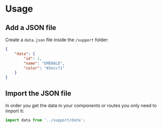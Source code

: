 # Usage

## Add a JSON file

Create a `data.json` file inside the `/support` folder:

```json
{
    "data": {
        "id": 1,
        "name": "EMERALD",
        "color": "#2ecc71"
    }
}
```

## Import the JSON file

In order you get the data in your components or routes you only need to import it:

```js
import data from '../support/data';
```
